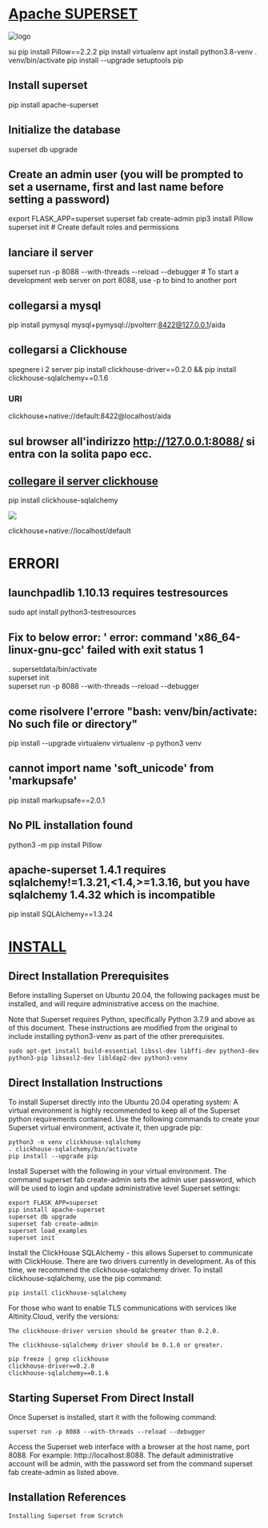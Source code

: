 # [Apache SUPERSET](https://superset.apache.org/)
![logo](https://superset.apache.org/img/superset-logo-horiz-apache.svg)

su
pip install Pillow==2.2.2
pip install virtualenv
apt install python3.8-venv
. venv/bin/activate
pip install --upgrade setuptools pip
## Install superset
pip install apache-superset

## Initialize the database
superset db upgrade

## Create an admin user (you will be prompted to set a username, first and last name before setting a password)
export FLASK_APP=superset
superset fab create-admin
pip3 install Pillow
superset init  # Create default roles and permissions

## lanciare il server
superset run -p 8088 --with-threads --reload --debugger  # To start a development web server on port 8088, use -p to bind to another port

## collegarsi a mysql
pip install pymysql
mysql+pymysql://pvolterr:8422@127.0.0.1/aida


## collegarsi a Clickhouse
spegnere i 2 server
pip install clickhouse-driver==0.2.0 && pip install clickhouse-sqlalchemy==0.1.6

### URI
clickhouse+native://default:8422@localhost/aida


## sul browser all'indirizzo http://127.0.0.1:8088/ si entra con la solita papo ecc.

## [collegare il server clickhouse](https://altinity.com/blog/visualizing-clickhouse-data-with-apache-superset-part-1-installation)
pip install clickhouse-sqlalchemy  

![](https://altinity.com/wp-content/uploads/2021/04/add-database-1024x534.png)

clickhouse+native://localhost/default

# ERRORI

## launchpadlib 1.10.13 requires testresources

sudo apt install python3-testresources


## Fix to below error: ' error: command 'x86_64-linux-gnu-gcc' failed with exit status 1
. supersetdata/bin/activate  
superset init  
superset run -p 8088 --with-threads --reload --debugger  

## come risolvere l'errore   "bash: venv/bin/activate: No such file or directory"	
pip install --upgrade virtualenv
virtualenv -p python3 venv	

## cannot import name 'soft_unicode' from 'markupsafe'
pip install markupsafe==2.0.1

## No PIL installation found
python3 -m pip install Pillow

## apache-superset 1.4.1 requires sqlalchemy!=1.3.21,<1.4,>=1.3.16, but you have sqlalchemy 1.4.32 which is incompatible
pip install SQLAlchemy==1.3.24



# [INSTALL](https://docs.altinity.com/integrations/clickhouse-and-superset/install-superset/)

## Direct Installation Prerequisites

Before installing Superset on Ubuntu 20.04, the following packages must be installed, and will require administrative access on the machine.

Note that Superset requires Python, specifically Python 3.7.9 and above as of this document. These instructions are modified from the original to include installing python3-venv as part of the other prerequisites.

	sudo apt-get install build-essential libssl-dev libffi-dev python3-dev python3-pip libsasl2-dev libldap2-dev python3-venv

## Direct Installation Instructions

To install Superset directly into the Ubuntu 20.04 operating system:
A virtual environment is highly recommended to keep all of the Superset python requirements contained. Use the following commands to create your Superset virtual environment, activate it, then upgrade pip:

    python3 -m venv clickhouse-sqlalchemy
    . clickhouse-sqlalchemy/bin/activate
    pip install --upgrade pip

Install Superset with the following in your virtual environment. 
The command superset fab create-admin sets the admin user password, which will be used to login and update administrative level Superset settings:

	export FLASK_APP=superset
	pip install apache-superset
	superset db upgrade
	superset fab create-admin
	superset load_examples
	superset init 

Install the ClickHouse SQLAlchemy - this allows Superset to communicate with ClickHouse. There are two drivers currently in development. As of this time, we recommend the clickhouse-sqlalchemy driver. To install clickhouse-sqlalchemy, use the pip command:

	pip install clickhouse-sqlalchemy

For those who want to enable TLS communications with services like Altinity.Cloud, verify the versions:

    The clickhouse-driver version should be greater than 0.2.0.

    The clickhouse-sqlalchemy driver should be 0.1.6 or greater.

    pip freeze | grep clickhouse
    clickhouse-driver==0.2.0
    clickhouse-sqlalchemy==0.1.6

## Starting Superset From Direct Install

Once Superset is installed, start it with the following command:

	superset run -p 8088 --with-threads --reload --debugger

Access the Superset web interface with a browser at the host name, port 8088. For example: http://localhost:8088. The default administrative account will be admin, with the password set from the command superset fab create-admin as listed above.

## Installation References

    Installing Superset from Scratch

